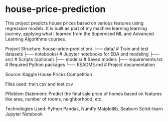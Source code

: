 # house-price-prediction
This project predicts house prices based on various features using regression models. 
It is built as part of my machine learning learning journey, applying what I learned from the Supervised ML and Advanced Learning Algorithms courses.

Project Structure:
house-price-prediction/
├── data/                # Train and test datasets
├── notebooks/           # Jupyter notebooks for EDA and modeling
├── src/                 # Scripts (optional)
├── models/              # Saved models
├── requirements.txt     # Required Python packages
└── README.md            # Project documentation

Source: Kaggle House Prices Competition

Files used: train.csv and test.csv

PRoblem Statement: Predict the final sale price of homes based on features like area, number of rooms, neighborhood, etc.

Technologies Used:
Python
Pandas, NumPy
Matplotlib, Seaborn
Scikit-learn
Jupyter Notebook


